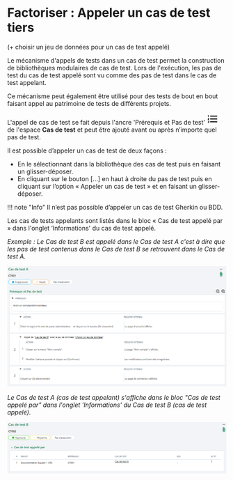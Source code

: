 # Factoriser : Appeler un cas de test tiers 

(+ choisir un jeu de données pour un cas de test appelé)

Le mécanisme d'appels de tests dans un cas de test permet la construction de bibliothèques modulaires de cas de test. Lors de l'exécution, les pas de test du cas de test appelé sont vu comme des pas de test dans le cas de test appelant.

Ce mécanisme peut également être utilisé pour des tests de bout en bout faisant appel au patrimoine de tests de différents projets.

L'appel de cas de test se fait depuis l'ancre 'Prérequis et Pas de test' ![Prérequis et Pas de test](resources/steps.png) de l'espace **Cas de test** et peut être ajouté avant ou après n’importe quel pas de test.

Il est possible d’appeler un cas de test de deux façons :
-	En le sélectionnant dans la bibliothèque des cas de test puis en faisant un glisser-déposer. 
-	En cliquant sur le bouton […] en haut à droite du pas de test puis en cliquant sur l’option « Appeler un cas de test » et en faisant un glisser-déposer.

!!! note "Info"
    Il n’est pas possible d’appeler un cas de test Gherkin ou BDD.

Les cas de tests appelants sont listés dans le bloc « Cas de test appelé par » dans l'onglet ‘Informations' du cas de test appelé.

*Exemple : 
Le Cas de test B est appelé dans le Cas de test A c'est à dire que les pas de test contenus dans le Cas de test B se retrouvent dans le Cas de test A.*

![Cas de test appelé](resources/appel-de-cas-de-testFR.png)

*Le Cas de test A (cas de test appelant) s'affiche dans le bloc "Cas de test appelé par" dans l'onglet 'Informations' du Cas de test B (cas de test appelé).*

![Cas de test appelé](resources/cas-de-tes-appeleFR.png)